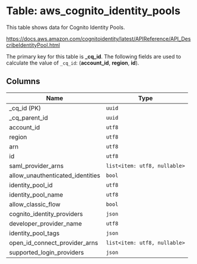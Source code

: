 # Table: aws_cognito_identity_pools

This table shows data for Cognito Identity Pools.

https://docs.aws.amazon.com/cognitoidentity/latest/APIReference/API_DescribeIdentityPool.html

The primary key for this table is **_cq_id**.
The following fields are used to calculate the value of `_cq_id`: (**account_id**, **region**, **id**).

## Columns

| Name          | Type          |
| ------------- | ------------- |
|_cq_id (PK)|`uuid`|
|_cq_parent_id|`uuid`|
|account_id|`utf8`|
|region|`utf8`|
|arn|`utf8`|
|id|`utf8`|
|saml_provider_arns|`list<item: utf8, nullable>`|
|allow_unauthenticated_identities|`bool`|
|identity_pool_id|`utf8`|
|identity_pool_name|`utf8`|
|allow_classic_flow|`bool`|
|cognito_identity_providers|`json`|
|developer_provider_name|`utf8`|
|identity_pool_tags|`json`|
|open_id_connect_provider_arns|`list<item: utf8, nullable>`|
|supported_login_providers|`json`|